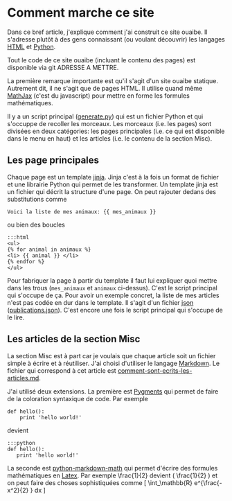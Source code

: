 Comment marche ce site
======================

Dans ce bref article, j'explique comment j'ai construit ce site ouaibe.
Il s'adresse plutôt à des gens connaissant (ou voulant
découvrir) les langages [HTML](https://fr.wikipedia.org/wiki/Hypertext_Markup_Language)
et [Python](https://fr.wikipedia.org/wiki/Python_%28langage%29).

Tout le code de ce site ouaibe (incluant le contenu des pages) est disponible via
git ADRESSE A METTRE.

La première remarque importante est qu'il s'agit d'un site ouaibe
statique. Autrement dit, il ne s'agit que de pages HTML. Il utilise quand
même [MathJax](https://www.mathjax.org/) (c'est du javascript) pour mettre
en forme les formules mathématiques.

Il y a un script principal ([generate.py](generate.py)) qui est un fichier Python et
qui s'occuppe de recoller les morceaux. Les morceaux (i.e. les pages)
sont divisées en deux catégories: les pages principales (i.e. ce qui est
disponible dans le menu en haut) et les articles (i.e. le contenu de la section
Misc).

Les page principales
--------------------

Chaque page est un template [jinja](http://jinja.pocoo.org/). Jinja c'est à la
fois un format de fichier et une librairie Python qui permet de les transformer.
Un template jinja est un fichier qui décrit la structure d'une page. On peut rajouter
dedans des substitutions comme

    Voici la liste de mes animaux: {{ mes_animaux }}

ou bien des boucles

    :::html
    <ul>
    {% for animal in animaux %}
    <li> {{ animal }} </li>
    {% endfor %}
    </ul>

Pour fabriquer la page à partir du template il faut lui expliquer quoi
mettre dans les trous (`mes_animaux` et `animaux` ci-dessus). C'est le
script principal qui s'occupe de ça. Pour avoir un exemple concret,
la liste de mes articles n'est pas codée en dur dans le template. Il
s'agit d'un fichier [json](https://fr.wikipedia.org/wiki/JavaScript_Object_Notation)
([publications.json](publications.json)). C'est encore une fois le
script principal qui s'occupe de le lire.

Les articles de la section Misc
-------------------------------

La section Misc est à part car je voulais que chaque article soit un fichier
simple à écrire et à réutiliser. J'ai choisi d'utiliser le langage
[Markdown](https://fr.wikipedia.org/wiki/Markdown). Le fichier
qui correspond à cet article est
[comment-sont-ecrits-les-articles.md](comment-sont-ecrits-les-articles.md).

J'ai utilisé deux extensions. La première est [Pygments](http://pygments.org/) qui
permet de faire de la coloration syntaxique de code. Par exemple

	def hello():
        print 'hello world!'

devient

    :::python
    def hello():
       print 'hello world!'

La seconde est [python-markdown-math](https://pypi.python.org/pypi/python-markdown-math)
qui permet d'écrire des formules mathématiques en [Latex](https://fr.wikipedia.org/wiki/LaTeX).
Par exemple \frac{1}{2} devient \( \frac{1}{2} \) et on peut faire des choses
sophistiquées comme \[ \int_\mathbb{R} e^{\frac{-x^2}{2} } dx \]
